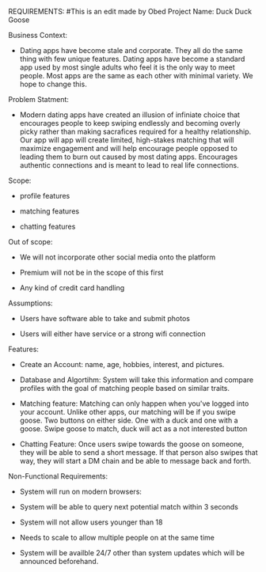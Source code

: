 REQUIREMENTS:
#This is an edit made by Obed
Project Name:
Duck Duck Goose

Business Context:
- Dating apps have become stale and corporate. They all do the same thing with few unique  features. Dating apps have become a standard app used by most single adults who feel it is the only way to
meet people. Most apps are the same as each other with minimal variety. We hope to change this.

Problem Statment:
- Modern dating apps have created an illusion of infiniate choice that encourages people to keep swiping endlessly and becoming overly picky rather than making sacrafices required for a 
healthy relationship. Our app will app will create limited, high-stakes matching that will maximize engagement and will help encourage people opposed to leading them to burn out caused
by most dating apps. Encourages authentic connections and is meant to lead to real life connections.

Scope:
- profile features

- matching features

- chatting features

Out of scope:
- We will not incorporate other social media onto the platform

- Premium will not be in the scope of this first 

- Any kind of credit card handling

Assumptions:
- Users have software able to take and submit photos

- Users will either have service or a strong wifi connection


Features:
- Create an Account:
	name, age, hobbies, interest, and pictures.

- Database and Algortihm:
	System will take this information and compare profiles with the goal of matching people based on similar traits. 

- Matching feature:
	Matching can only happen when you've logged into your account. Unlike other apps, our matching will be if you swipe goose.
	Two buttons on either side. One with a duck and one with a goose. Swipe goose to match, duck will act as a not interested button

- Chatting Feature:
	Once users swipe towards the goose on someone, they will be able to send a short message. If that person also swipes that way, they will start a DM chain and 
	be able to message back and forth.

Non-Functional Requirements:
- System will run on modern browsers:

- System will be able to query next potential match within 3 seconds

- System will not allow users younger than 18

- Needs to scale to allow multiple people on at the same time

- System will be availble 24/7 other than system updates which will be announced beforehand.

